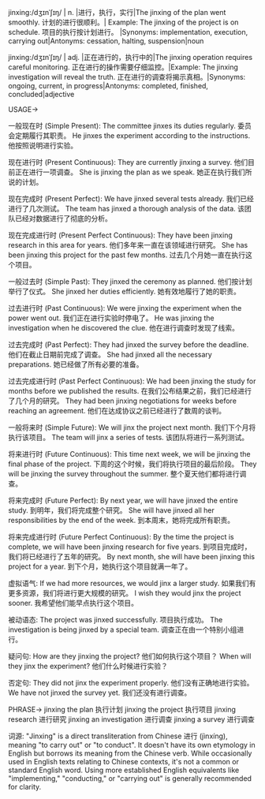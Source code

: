 jinxing:/dʒɪnˈʃɪŋ/ | n. |进行，执行，实行|The jinxing of the plan went smoothly. 计划的进行很顺利。| Example: The jinxing of the project is on schedule.  项目的执行按计划进行。 |Synonyms: implementation, execution, carrying out|Antonyms: cessation, halting, suspension|noun

jinxing:/dʒɪnˈʃɪŋ/ | adj. |正在进行的，执行中的|The jinxing operation requires careful monitoring. 正在进行的操作需要仔细监控。|Example: The jinxing investigation will reveal the truth.  正在进行的调查将揭示真相。|Synonyms: ongoing, current, in progress|Antonyms: completed, finished, concluded|adjective


USAGE->

一般现在时 (Simple Present):
The committee jinxes its duties regularly. 委员会定期履行其职责。
He jinxes the experiment according to the instructions. 他按照说明进行实验。

现在进行时 (Present Continuous):
They are currently jinxing a survey. 他们目前正在进行一项调查。
She is jinxing the plan as we speak. 她正在执行我们所说的计划。

现在完成时 (Present Perfect):
We have jinxed several tests already. 我们已经进行了几次测试。
The team has jinxed a thorough analysis of the data. 该团队已经对数据进行了彻底的分析。

现在完成进行时 (Present Perfect Continuous):
They have been jinxing research in this area for years. 他们多年来一直在该领域进行研究。
She has been jinxing this project for the past few months.  过去几个月她一直在执行这个项目。


一般过去时 (Simple Past):
They jinxed the ceremony as planned. 他们按计划举行了仪式。
She jinxed her duties efficiently. 她有效地履行了她的职责。

过去进行时 (Past Continuous):
We were jinxing the experiment when the power went out.  我们正在进行实验时停电了。
He was jinxing the investigation when he discovered the clue. 他在进行调查时发现了线索。

过去完成时 (Past Perfect):
They had jinxed the survey before the deadline.  他们在截止日期前完成了调查。
She had jinxed all the necessary preparations. 她已经做了所有必要的准备。


过去完成进行时 (Past Perfect Continuous):
We had been jinxing the study for months before we published the results. 在我们公布结果之前，我们已经进行了几个月的研究。
They had been jinxing negotiations for weeks before reaching an agreement.  他们在达成协议之前已经进行了数周的谈判。


一般将来时 (Simple Future):
We will jinx the project next month. 我们下个月将执行该项目。
The team will jinx a series of tests. 该团队将进行一系列测试。

将来进行时 (Future Continuous):
This time next week, we will be jinxing the final phase of the project.  下周的这个时候，我们将执行项目的最后阶段。
They will be jinxing the survey throughout the summer. 整个夏天他们都将进行调查。


将来完成时 (Future Perfect):
By next year, we will have jinxed the entire study.  到明年，我们将完成整个研究。
She will have jinxed all her responsibilities by the end of the week. 到本周末，她将完成所有职责。


将来完成进行时 (Future Perfect Continuous):
By the time the project is complete, we will have been jinxing research for five years.  到项目完成时，我们将已经进行了五年的研究。
By next month, she will have been jinxing this project for a year.  到下个月，她执行这个项目就满一年了。



虚拟语气:
If we had more resources, we would jinx a larger study. 如果我们有更多资源，我们将进行更大规模的研究。
I wish they would jinx the project sooner. 我希望他们能早点执行这个项目。


被动语态:
The project was jinxed successfully. 项目执行成功。
The investigation is being jinxed by a special team.  调查正在由一个特别小组进行。


疑问句:
How are they jinxing the project? 他们如何执行这个项目？
When will they jinx the experiment? 他们什么时候进行实验？


否定句:
They did not jinx the experiment properly. 他们没有正确地进行实验。
We have not jinxed the survey yet. 我们还没有进行调查。


PHRASE->
jinxing the plan  执行计划
jinxing the project 执行项目
jinxing research 进行研究
jinxing an investigation 进行调查
jinxing a survey 进行调查


词源: "Jinxing" is a direct transliteration from Chinese 进行 (jìnxíng), meaning "to carry out" or "to conduct". It doesn't have its own etymology in English but borrows its meaning from the Chinese verb.  While occasionally used in English texts relating to Chinese contexts, it's not a common or standard English word.  Using more established English equivalents like "implementing," "conducting," or "carrying out" is generally recommended for clarity.
